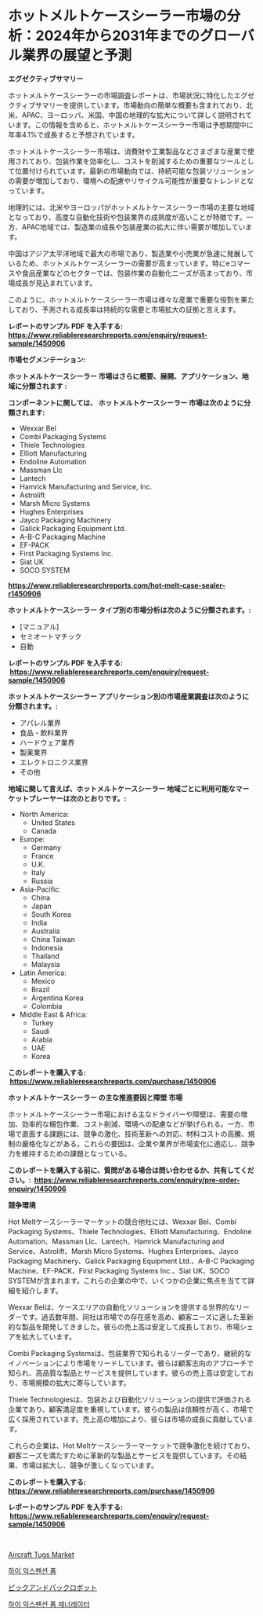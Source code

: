 <p><h1>ホットメルトケースシーラー市場の分析：2024年から2031年までのグローバル業界の展望と予測</h1></p><p><strong>エグゼクティブサマリー</strong></p>
<p><p>ホットメルトケースシーラーの市場調査レポートは、市場状況に特化したエグゼクティブサマリーを提供しています。市場動向の簡単な概要も含まれており、北米、APAC、ヨーロッパ、米国、中国の地理的な拡大について詳しく説明されています。この情報を含めると、ホットメルトケースシーラー市場は予想期間中に年率4.1%で成長すると予想されています。</p><p>ホットメルトケースシーラー市場は、消費財や工業製品などさまざまな産業で使用されており、包装作業を効率化し、コストを削減するための重要なツールとして位置付けられています。最新の市場動向では、持続可能な包装ソリューションの需要が増加しており、環境への配慮やリサイクル可能性が重要なトレンドとなっています。</p><p>地理的には、北米やヨーロッパがホットメルトケースシーラー市場の主要な地域となっており、高度な自動化技術や包装業界の成熟度が高いことが特徴です。一方、APAC地域では、製造業の成長や包装産業の拡大に伴い需要が増加しています。</p><p>中国はアジア太平洋地域で最大の市場であり、製造業や小売業が急速に発展しているため、ホットメルトケースシーラーの需要が高まっています。特にeコマースや食品産業などのセクターでは、包装作業の自動化ニーズが高まっており、市場成長が見込まれています。</p><p>このように、ホットメルトケースシーラー市場は様々な産業で重要な役割を果たしており、予測される成長率は持続的な需要と市場拡大の証拠と言えます。</p></p>
<p><strong>レポートのサンプル PDF を入手する: <a href="https://www.reliableresearchreports.com/enquiry/request-sample/1450906">https://www.reliableresearchreports.com/enquiry/request-sample/1450906</a></strong></p>
<p><strong>市場セグメンテーション:</strong></p>
<p><strong> ホットメルトケースシーラー 市場はさらに概要、展開、アプリケーション、地域に分類されます :</strong></p>
<p><strong>コンポーネントに関しては、 ホットメルトケースシーラー 市場は次のように分類されます: &nbsp;</strong></p>
<p><ul><li>Wexxar Bel</li><li>Combi Packaging Systems</li><li>Thiele Technologies</li><li>Elliott Manufacturing</li><li>Endoline Automation</li><li>Massman Llc</li><li>Lantech</li><li>Hamrick Manufacturing and Service, Inc.</li><li>Astrolift</li><li>Marsh Micro Systems</li><li>Hughes Enterprises</li><li>Jayco Packaging Machinery</li><li>Galick Packaging Equipment Ltd.</li><li>A-B-C Packaging Machine</li><li>EF-PACK</li><li>First Packaging Systems Inc.</li><li>Siat UK</li><li>SOCO SYSTEM</li></ul></p>
<p><strong><a href="https://www.reliableresearchreports.com/hot-melt-case-sealer-r1450906">https://www.reliableresearchreports.com/hot-melt-case-sealer-r1450906</a></strong></p>
<p><strong> ホットメルトケースシーラー タイプ別の市場分析は次のように分類されます。:</strong></p>
<p><ul><li>[マニュアル]</li><li>セミオートマチック</li><li>自動</li></ul></p>
<p><strong>レポートのサンプル PDF を入手する: &nbsp;<a href="https://www.reliableresearchreports.com/enquiry/request-sample/1450906">https://www.reliableresearchreports.com/enquiry/request-sample/1450906</a></strong></p>
<p><strong> ホットメルトケースシーラー アプリケーション別の市場産業調査は次のように分類されます。:</strong></p>
<p><ul><li>アパレル業界</li><li>食品・飲料業界</li><li>ハードウェア業界</li><li>製薬業界</li><li>エレクトロニクス業界</li><li>その他</li></ul></p>
<p><strong>地域に関して言えば、ホットメルトケースシーラー 地域ごとに利用可能なマーケットプレーヤーは次のとおりです。:</strong></p>
<p><ul>
    <li>
        North America:
        <ul>
            <li>United States</li>
            <li>Canada</li>
        </ul>
    </li>
    <li>
        Europe:
        <ul>
            <li>Germany</li>
            <li>France</li>
            <li>U.K.</li>
            <li>Italy</li>
            <li>Russia</li>
        </ul>
    </li>
    <li>
        Asia-Pacific:
        <ul>
            <li>China</li>
            <li>Japan</li>
            <li>South Korea</li>
            <li>India</li>
            <li>Australia</li>
            <li>China Taiwan</li>
            <li>Indonesia</li>
            <li>Thailand</li>
            <li>Malaysia</li>
        </ul>
    </li>
    <li>
        Latin America:
        <ul>
            <li>Mexico</li>
            <li>Brazil</li>
            <li>Argentina Korea</li>
            <li>Colombia</li>
        </ul>
    </li>
    <li>
        Middle East & Africa:
        <ul>
            <li>Turkey</li>
            <li>Saudi</li>
            <li>Arabia</li>
            <li>UAE</li>
            <li>Korea</li>
        </ul>
    </li>
    </ul></p>
<p><strong>このレポートを購入する: &nbsp;<a href="https://www.reliableresearchreports.com/purchase/1450906">https://www.reliableresearchreports.com/purchase/1450906</a></strong></p>
<p><strong>ホットメルトケースシーラー の主な推進要因と障壁 市場</strong></p>
<p><p>ホットメルトケースシーラー市場における主なドライバーや障壁は、需要の増加、効率的な梱包作業、コスト削減、環境への配慮などが挙げられる。一方、市場で直面する課題には、競争の激化、技術革新への対応、材料コストの高騰、規制の厳格化などがある。これらの要因は、企業や業界が市場変化に適応し、競争力を維持するための課題となっている。</p></p>
<p><strong>このレポートを購入する前に、質問がある場合は問い合わせるか、共有してください。:&nbsp; <a href="https://www.reliableresearchreports.com/enquiry/pre-order-enquiry/1450906">https://www.reliableresearchreports.com/enquiry/pre-order-enquiry/1450906</a></strong></p>
<p><strong>競争環境</strong></p>
<p><p>Hot Meltケースシーラーマーケットの競合他社には、Wexxar Bel、Combi Packaging Systems、Thiele Technologies、Elliott Manufacturing、Endoline Automation、Massman Llc、Lantech、Hamrick Manufacturing and Service、Astrolift、Marsh Micro Systems、Hughes Enterprises、Jayco Packaging Machinery、Galick Packaging Equipment Ltd.、A-B-C Packaging Machine、EF-PACK、First Packaging Systems Inc.、Siat UK、SOCO SYSTEMが含まれます。これらの企業の中で、いくつかの企業に焦点を当てて詳細を紹介します。</p><p>Wexxar Belは、ケースエリアの自動化ソリューションを提供する世界的なリーダーです。過去数年間、同社は市場での存在感を高め、顧客ニーズに適した革新的な製品を開発してきました。彼らの売上高は安定して成長しており、市場シェアを拡大しています。</p><p>Combi Packaging Systemsは、包装業界で知られるリーダーであり、継続的なイノベーションにより市場をリードしています。彼らは顧客志向のアプローチで知られ、高品質な製品とサービスを提供しています。彼らの売上高は安定しており、市場規模の拡大に寄与しています。</p><p>Thiele Technologiesは、包装および自動化ソリューションの提供で評価される企業であり、顧客満足度を重視しています。彼らの製品は信頼性が高く、市場で広く採用されています。売上高の増加により、彼らは市場の成長に貢献しています。</p><p>これらの企業は、Hot Meltケースシーラーマーケットで競争激化を続けており、顧客ニーズを満たすために革新的な製品とサービスを提供しています。その結果、市場は拡大し、競争が激しくなっています。</p></p>
<p><strong>このレポートを購入する: &nbsp; <a href="https://www.reliableresearchreports.com/purchase/1450906">https://www.reliableresearchreports.com/purchase/1450906</a></strong></p>
<p><strong>レポートのサンプル PDF を入手する: &nbsp;<a href="https://www.reliableresearchreports.com/enquiry/request-sample/1450906">https://www.reliableresearchreports.com/enquiry/request-sample/1450906</a></strong><strong></strong></p>
<p>&nbsp;</p>
<p><p><a href="https://github.com/Sinjinluong3e0awx2m195k76/Market-Research-Report-List-2/blob/main/aircraft-tugs-market.md">Aircraft Tugs Market</a></p><p><a href="https://github.com/Penelolack456456/Market-Research-Report-List-1/blob/main/269740519011.md">하이 익스팬션 폼</a></p><p><a href="https://github.com/ReganWisoky2023/Market-Research-Report-List-1/blob/main/496020120608.md">ピックアンドパックロボット</a></p><p><a href="https://github.com/darrellockm3ytan895656/Market-Research-Report-List-1/blob/main/569225519012.md">하이 익스팬션 폼 제너레이터</a></p></p>